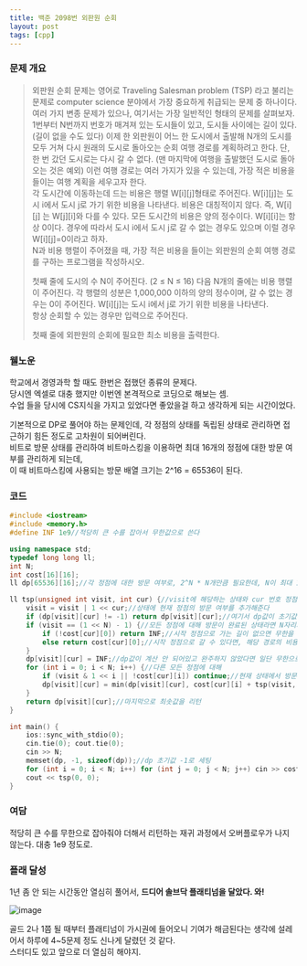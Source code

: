 ```yaml
---
title: 백준 2098번 외판원 순회
layout: post
tags: [cpp]
---
```

### 문제 개요
> 외판원 순회 문제는 영어로 Traveling Salesman problem (TSP) 라고 불리는 문제로 computer science 분야에서 가장 중요하게 취급되는 문제 중 하나이다. 여러 가지 변종 문제가 있으나, 여기서는 가장 일반적인 형태의 문제를 살펴보자.  
> 1번부터 N번까지 번호가 매겨져 있는 도시들이 있고, 도시들 사이에는 길이 있다. (길이 없을 수도 있다) 이제 한 외판원이 어느 한 도시에서 출발해 N개의 도시를 모두 거쳐 다시 원래의 도시로 돌아오는 순회 여행 경로를 계획하려고 한다. 단, 한 번 갔던 도시로는 다시 갈 수 없다. (맨 마지막에 여행을 출발했던 도시로 돌아오는 것은 예외) 이런 여행 경로는 여러 가지가 있을 수 있는데, 가장 적은 비용을 들이는 여행 계획을 세우고자 한다.  
> 각 도시간에 이동하는데 드는 비용은 행렬 W[i][j]형태로 주어진다. W[i][j]는 도시 i에서 도시 j로 가기 위한 비용을 나타낸다. 비용은 대칭적이지 않다. 즉, W[i][j] 는 W[j][i]와 다를 수 있다. 모든 도시간의 비용은 양의 정수이다. W[i][i]는 항상 0이다. 경우에 따라서 도시 i에서 도시 j로 갈 수 없는 경우도 있으며 이럴 경우 W[i][j]=0이라고 하자.  
> N과 비용 행렬이 주어졌을 때, 가장 적은 비용을 들이는 외판원의 순회 여행 경로를 구하는 프로그램을 작성하시오.
> 
> 첫째 줄에 도시의 수 N이 주어진다. (2 ≤ N ≤ 16) 다음 N개의 줄에는 비용 행렬이 주어진다. 각 행렬의 성분은 1,000,000 이하의 양의 정수이며, 갈 수 없는 경우는 0이 주어진다. W[i][j]는 도시 i에서 j로 가기 위한 비용을 나타낸다.  
> 항상 순회할 수 있는 경우만 입력으로 주어진다.
> 
> 첫째 줄에 외판원의 순회에 필요한 최소 비용을 출력한다.

### 웰노운
학교에서 경영과학 할 때도 한번은 접했던 종류의 문제다.  
당시엔 엑셀로 대충 했지만 이번엔 본격적으로 코딩으로 해보는 셈.  
수업 들을 당시에 CS지식을 가지고 있었다면 좋았을걸 하고 생각하게 되는 시간이었다.  

기본적으로 DP로 풀어야 하는 문제인데, 각 정점의 상태를 독립된 상태로 관리하면 접근하기 힘든 정도로 고차원이 되어버린다.  
비트로 방문 상태를 관리하여 비트마스킹을 이용하면 최대 16개의 정점에 대한 방문 여부를 관리하게 되는데,  
이 때 비트마스킹에 사용되는 방문 배열 크기는 2^16 = 65536이 된다. 
### 코드
```c++
#include <iostream>
#include <memory.h>
#define INF 1e9//적당히 큰 수를 잡아서 무한값으로 쓴다

using namespace std;
typedef long long ll;
int N;
int cost[16][16];
ll dp[65536][16];//각 정점에 대한 방문 여부로, 2^N * N개만큼 필요한데, N이 최대 16이므로 2^16, 16

ll tsp(unsigned int visit, int cur) {//visit에 해당하는 상태와 cur 번호 정점에 배해
	visit = visit | 1 << cur;//상태에 현재 정점의 방문 여부를 추가해준다
	if (dp[visit][cur] != -1) return dp[visit][cur];//여기서 dp값이 초기값이 아니면 미리 계산한 dp값을 리턴
	if (visit == (1 << N) - 1) {//모든 정점에 대해 방문이 완료된 상태라면 N자리의 비트에 대해 1을 가지는 visit가 되는데, 이는 (1 << N) - 1로 표현이 가능하다
		if (!cost[cur][0]) return INF;//시작 정점으로 가는 길이 없으면 무한을 리턴
		else return cost[cur][0];//시작 정점으로 갈 수 있다면, 해당 경로의 비용을 리턴. 같은 경로 상에서는 다른 어느 정점에서 출발하든 사이클을 돌아 같은 경우가 되므로, 시작 정점 하나에 대해서만 해줘도 된다. 
	}
	dp[visit][cur] = INF;//dp값이 계산 안 되어있고 완주하지 않았다면 일단 무한으로 세팅
	for (int i = 0; i < N; i++) {//다른 모든 정점에 대해
		if (visit & 1 << i || !cost[cur][i]) continue;//현재 상태에서 방문했거나 경로가 존재하지 않는 정점은 건너뛰고
		dp[visit][cur] = min(dp[visit][cur], cost[cur][i] + tsp(visit, i));//dp값은 이 시점에서 선택된 경로의 비용 + 도착지점으로부터의 재귀함수와 비교해 최솟값을 취한다
	}
	return dp[visit][cur];//마지막으로 최솟값을 리턴
}

int main() {
	ios::sync_with_stdio(0);
	cin.tie(0); cout.tie(0);
	cin >> N;
	memset(dp, -1, sizeof(dp));//dp 초기값 -1로 세팅
	for (int i = 0; i < N; i++) for (int j = 0; j < N; j++) cin >> cost[i][j];
	cout << tsp(0, 0);
}
```
### 여담
적당히 큰 수를 무한으로 잡아줘야 더해서 리턴하는 재귀 과정에서 오버플로우가 나지 않는다. 대충 1e9 정도로.
### 플래 달성
1년 좀 안 되는 시간동안 열심히 풀어서, **드디어 솔브닥 플래티넘을 달았다. 와!**

![image](https://user-images.githubusercontent.com/43718966/168500604-d72ed462-7a66-471f-8d0d-ae5413222c0b.png)

골드 2나 1쯤 될 때부터 플래티넘이 가시권에 들어오니 기여가 해금된다는 생각에 설레어서 하루에 4~5문제 정도 신나게 달렸던 것 같다.  
스터디도 있고 앞으로 더 열심히 해야지.
